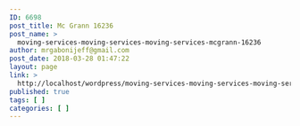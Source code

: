 ```yaml
---
ID: 6698
post_title: Mc Grann 16236
post_name: >
  moving-services-moving-services-moving-services-mcgrann-16236
author: mrgabonijeff@gmail.com
post_date: 2018-03-28 01:47:22
layout: page
link: >
  http://localhost/wordpress/moving-services-moving-services-moving-services-mcgrann-16236/
published: true
tags: [ ]
categories: [ ]
---
```

